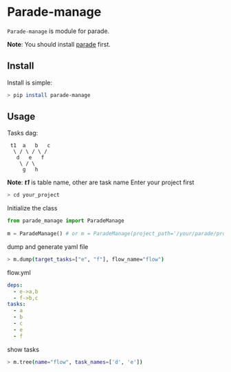 # Parade-manage

`Parade-manage` is module for parade.

**Note**: You should install [parade](https://github.com/bailaohe/parade) first.

## Install
Install is simple:
```bash
> pip install parade-manage
```
## Usage
Tasks dag:  
```
 t1  a   b   c
  \ / \ / \ / 
   d   e   f
    \ / \
     g   h
```
**Note**: ***t1*** is table name, other are task name
Enter your project first
```bash
> cd your_project
```
Initialize the class
```python
from parade_manage import ParadeManage
	
m = ParadeManage() # or m = ParadeManage(project_path='/your/parade/project/path')
```

dump and generate yaml file
```bash
> m.dump(target_tasks=["e", "f"], flow_name="flow")
```
flow.yml
```yaml 
deps:
  - e->a,b
  - f->b,c
tasks:
  - a
  - b
  - c
  - e
  - f
```

show tasks
```bash
> m.tree(name="flow", task_names=['d', 'e'])
```
